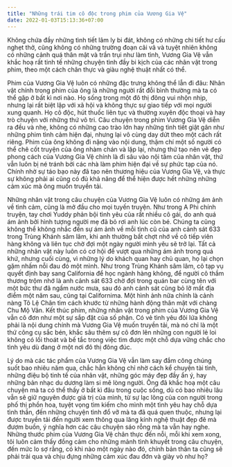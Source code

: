 ```yaml
---
title: "Những trái tim cô độc trong phim của Vương Gia Vệ"
date: 2022-01-03T15:13:36+07:00
---
```


Không chứa đầy những tình tiết lâm ly bi đát, không có những chi tiết hư cấu nghẹt thở, cũng không có những trường đoạn cãi vã và tuyệt nhiên không có những cảnh quá thân mật và trần trụi như làm tình, Vương Gia Vệ vẫn khắc hoạ rất tinh tế những chuyện tình đầy bi kịch của các nhân vật trong phim, theo một cách chân thực và giàu nghệ thuật nhất có thể.

Phim của Vương Gia Vệ luôn có những đặc trưng không thể lẫn đi đâu: Nhân vật chính trong phim của ông là những người rất đỗi bình thường mà ta có thể gặp ở bất kì nơi nào. Họ sống trong một đô thị đông vui nhộn nhịp, nhưng lại rất biệt lập với xã hội và không thực sự giao tiếp với mọi người xung quanh. Họ cô độc, hút thuốc liên tục và thường xuyên độc thoại và hay trò chuyện với những thứ vô tri. Câu chuyện trong phim Vương Gia Vệ diễn ra đều và nhẹ, không có những cao trào lớn hay những tình tiết giật gân như những phim tình cảm hiện đại, nhưng lại vô cùng day dứt theo một cách rất riêng. Phim của ông không đi nặng vào nội dung, thậm chí một số người có thể chê cốt truyện của ông nhàm chán và lặp lại, nhưng thứ tạo nên vẻ đẹp phong cách của Vương Gia Vệ chính là đi sâu vào nội tâm của nhân vật, thứ vẫn luôn bị né tránh bởi các nhà làm phim hiện đại về sự phức tạp của nó. Chính nhờ sự táo bạo này đã tạo nên thương hiệu của Vương Gia Vệ, và thực sự không phải ai cũng có đủ khả năng để thể hiện được hết những những cảm xúc mà ông muốn truyền tải. 

Những nhân vật trong câu chuyện của Vương Gia Vệ luôn có những ám ảnh về tình cảm, cũng là mở đầu cho mọi tuyến truyện. Như trong A Phi chính truyện, tay chơi Yuddy phản bội tình yêu của rất nhiều cô gái, do anh quá ám ảnh bởi hình tượng người mẹ đã bỏ rơi anh lúc còn bé. Chúng ta cũng không thể không nhắc đến sự ám ảnh về mỗi tình cũ của anh cảnh sát 633 trong Trùng Khánh sâm lâm, khi anh thường bất chợt nhớ về cô tiếp viên hàng không và liên tục chờ đợi một ngày người mình yêu sẽ trở lại. Tất cả những nhân vật này luôn có cơ hội để vượt qua những ám ảnh trong quá khứ, nhưng cuối cùng, vì những lý do khách quan hay chủ quan, họ lại chọn gặm nhấm nỗi đau đó một mình. Như trong Trùng Khánh sâm lâm, cô tạp vụ quyết định bay sang California để học ngành hàng không, để người cô thầm thương trộm nhớ là anh cảnh sát 633 chờ đợi trong quán bar cùng tên với một bức thư đã ngấm nước mưa, sau đó anh cảnh sát cũng bỏ lỡ mất địa điểm một năm sau, cũng tại Californima. Một hình ảnh nữa chính là cảnh nàng Tô Lệ Chân tìm cách khước từ những hành động thân mật với chàng Chu Mộ Văn. Kết thúc phim, những nhân vật trong phim của Vương Gia Vệ vẫn cô đơn như một sự sắp đặt của số phận. Có vẻ tình yêu đôi lứa không phải là nội dung chính mà Vương Gia Vệ muốn truyền tải, mà nó chỉ là một thứ công cụ sắc bén, khắc sâu thêm sự cô đơn lên những con người lẻ loi không có lối thoát và bế tắc trong việc tìm được một chỗ dựa vững chắc cho tình yêu dù đang ở một nơi đô thị đông đúc.

Lý do mà các tác phẩm của Vương Gia Vệ vẫn làm say đắm công chúng suốt bao nhiêu năm qua, chắc hẳn không chỉ nhờ cách kể chuyện tài tình, những điệu bộ tinh tế của nhân vật, những góc máy đẹp đầy ẩn ý, hay những bản nhạc du dương làm si mê lòng người. Ông đã khắc hoạ một câu chuyện mà ta có thể thấy ở bất kì đâu trong cuộc sống, dù có bao nhiêu lâu vẫn sẽ giữ nguyên được giá trị của mình, từ sự lạc lõng của con người trong phố thị phồn hoa, tuyệt vọng tìm kiếm cho mình một tình yêu hay chỗ dựa tình thần, đến những chuyện tình đổ vỡ mà ta đã quá quen thuộc, nhưng lại được truyền tải đến người xem thông qua lăng kính nghệ thuật đẹp đẽ mà đượm buồn, ý nghĩa hơn các câu chuyện sáo rỗng mà ta vẫn hay nghe. Những thước phim của Vương Gia Vệ chân thực đến nỗi, mỗi khi xem xong, tôi luôn cảm thấy đồng cảm cho những mảnh tình khuyết trong câu chuyện, đến mức lo sợ rằng, có khi nào một ngày nào đó, chính bản thân ta cũng sẽ phải trải qua và chịu đựng những cảm xúc đau đớn và giày vò như họ?